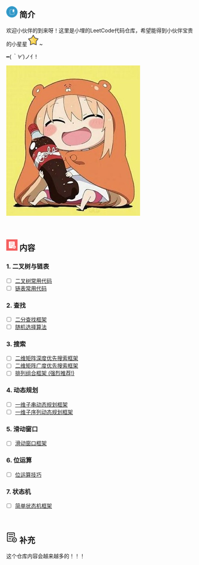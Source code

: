 
## <img src="https://github.com/Lxy417165709/LeetCode-Golang/blob/master/img/jianjie_big.png" width="30" hegiht="30"/>   简介
欢迎小伙伴的到来呀！这里是小埋的LeetCode代码仓库，希望能得到小伙伴宝贵的小星星![](https://github.com/Lxy417165709/LeetCode-Golang/blob/master/img/star.png)~


━(*｀∀´*)ノ亻!

![](https://github.com/Lxy417165709/LeetCode-Golang/blob/master/img/xiaomai.jpg)

<br>

## <img src="https://github.com/Lxy417165709/LeetCode-Golang/blob/master/img/context1_big.png" width="30" hegiht="30"/>   内容
### 1. 二叉树与链表
- [ ] [二叉树常用代码](https://github.com/Lxy417165709/LeetCode-Golang/blob/master/src/%E4%BA%8C%E5%8F%89%E6%A0%91/%E5%B8%B8%E7%94%A8%E4%BA%8C%E5%8F%89%E6%A0%91%E4%BB%A3%E7%A0%81.md)
- [ ] [链表常用代码](https://github.com/Lxy417165709/LeetCode-Golang/blob/master/src/%E9%93%BE%E8%A1%A8/%E5%B8%B8%E7%94%A8%E9%93%BE%E8%A1%A8%E4%BB%A3%E7%A0%81.md)

### 2. 查找
- [ ] [二分查找框架](https://github.com/Lxy417165709/LeetCode-Golang/blob/master/src/%E6%9F%A5%E6%89%BE/%E4%BA%8C%E5%88%86%E6%9F%A5%E6%89%BE%E6%A1%86%E6%9E%B6.md)
- [ ] [随机选择算法](https://github.com/Lxy417165709/LeetCode-Golang/blob/master/src/%E6%9F%A5%E6%89%BE/%E9%9A%8F%E6%9C%BA%E9%80%89%E6%8B%A9%E7%AE%97%E6%B3%95.md)

### 3. 搜索
- [ ] [二维矩阵深度优先搜索框架](https://github.com/Lxy417165709/LeetCode-Golang/blob/master/src/%E6%90%9C%E7%B4%A2/%E4%BA%8C%E7%BB%B4%E7%9F%A9%E9%98%B5%E6%B7%B1%E5%BA%A6%E4%BC%98%E5%85%88%E6%90%9C%E7%B4%A2%E6%A1%86%E6%9E%B6.md)
- [ ] [二维矩阵广度优先搜索框架](https://github.com/Lxy417165709/LeetCode-Golang/blob/master/src/%E6%90%9C%E7%B4%A2/%E4%BA%8C%E7%BB%B4%E7%9F%A9%E9%98%B5%E5%B9%BF%E5%BA%A6%E4%BC%98%E5%85%88%E6%90%9C%E7%B4%A2%E6%A1%86%E6%9E%B6.md)
- [ ] [排列组合框架 (强烈推荐!)](https://github.com/Lxy417165709/LeetCode-Golang/blob/master/src/%E6%90%9C%E7%B4%A2/%E6%8E%92%E5%88%97%E7%BB%84%E5%90%88%E6%A1%86%E6%9E%B6.md)

### 4. 动态规划
- [ ] [一维子串动态规划框架](https://github.com/Lxy417165709/LeetCode-Golang/blob/master/src/%E5%8A%A8%E6%80%81%E8%A7%84%E5%88%92/%E4%B8%80%E7%BB%B4%E5%AD%90%E4%B8%B2%E9%97%AE%E9%A2%98%E6%A1%86%E6%9E%B6.md)
- [ ] [一维子序列动态规划框架](https://github.com/Lxy417165709/LeetCode-Golang/blob/master/src/%E5%8A%A8%E6%80%81%E8%A7%84%E5%88%92/%E4%B8%80%E7%BB%B4%E5%AD%90%E5%BA%8F%E5%88%97%E9%97%AE%E9%A2%98%E6%A1%86%E6%9E%B6.md)

### 5. 滑动窗口
- [ ] [滑动窗口框架](https://github.com/Lxy417165709/LeetCode-Golang/blob/master/src/%E6%BB%91%E5%8A%A8%E7%AA%97%E5%8F%A3/%E6%BB%91%E5%8A%A8%E7%AA%97%E5%8F%A3%E6%A1%86%E6%9E%B6.md)

### 6. 位运算
- [ ] [位运算技巧](https://github.com/Lxy417165709/LeetCode-Golang/blob/master/src/%E4%BD%8D%E8%BF%90%E7%AE%97/%E4%BD%8D%E8%BF%90%E7%AE%97%E6%80%BB%E7%BB%93.md)

### 7. 状态机
- [ ] [简单状态机框架](https://github.com/Lxy417165709/LeetCode-Golang/blob/master/src/%E7%8A%B6%E6%80%81%E6%9C%BA/%E7%8A%B6%E6%80%81%E6%9C%BA%E6%A1%86%E6%9E%B6.md)
<br>


## <img src="https://github.com/Lxy417165709/LeetCode-Golang/blob/master/img/add_big.png" width="30" hegiht="30"/>   补充
这个仓库内容会越来越多的！！！
